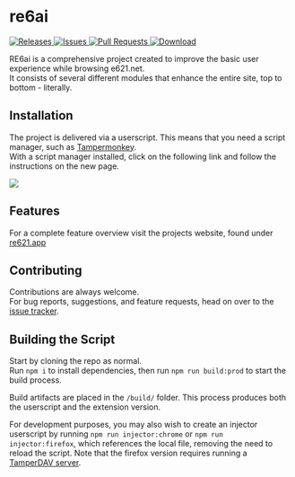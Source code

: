 <div>
  <h1>re6ai</h1>
  <div>
    <a href="https://github.com/re621/re6ai/releases">
      <img src="https://img.shields.io/github/v/release/re621/re6ai?label=version&style=flat-square" alt="Releases">
    </a>
    <a href="https://github.com/re621/re621/issues">
      <img src="https://img.shields.io/github/issues/re621/re6ai?style=flat-square" alt="Issues">
    </a>
    <a href="https://github.com/re621/re621/pulls">
      <img src="https://img.shields.io/github/issues-pr/re621/re6ai?style=flat-square" alt="Pull Requests">
    </a>
    <a href="https://github.com/re621/re621/releases/latest/download/script.user.js">
      <img src="https://img.shields.io/github/downloads/re621/re6ai/total?style=flat-square" alt="Download">
    </a>
  </div>
</div>

RE6ai is a comprehensive project created to improve the basic user experience while browsing e621.net.  
It consists of several different modules that enhance the entire site, top to bottom - literally.

## Installation

The project is delivered via a userscript. This means that you need a script manager, such as [Tampermonkey](https://tampermonkey.net/).  
With a script manager installed, click on the following link and follow the instructions on the new page.

<a href="https://github.com/re621/re6ai/releases/latest/download/script.user.js">
  <img src="https://img.shields.io/github/v/release/re621/re6ai?label=Install&style=for-the-badge">
</a>

## Features

For a complete feature overview visit the projects website, found under [re621.app](https://re621.app/)

## Contributing

Contributions are always welcome.  
For bug reports, suggestions, and feature requests, head on over to the [issue tracker](https://github.com/re621/re6ai/issues).

## Building the Script

Start by cloning the repo as normal.  
Run `npm i` to install dependencies, then run `npm run build:prod` to start the build process.

Build artifacts are placed in the `/build/` folder. This process produces both the userscript and the extension version.

For development purposes, you may also wish to create an injector userscript by running `npm run injector:chrome` or `npm run injector:firefox`, which references the local file, removing the need to reload the script. Note that the firefox version requires running a [TamperDAV server](https://github.com/Tampermonkey/tamperdav).
